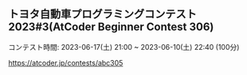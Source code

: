 ## トヨタ自動車プログラミングコンテスト2023#3(AtCoder Beginner Contest 306)
コンテスト時間: 2023-06-17(土) 21:00 ~ 2023-06-10(土) 22:40 (100分)

https://atcoder.jp/contests/abc305

